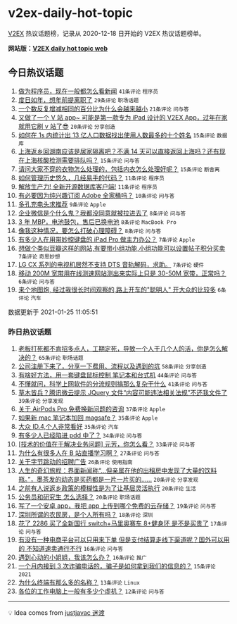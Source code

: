 # v2ex-daily-hot-topic

[V2EX](https://www.v2ex.com/) 热议话题榜，记录从 2020-12-18 日开始的 V2EX 热议话题榜单。

**网站版：[V2EX daily hot topic web](https://realleonardo.github.io/v2ex-daily-hot-topic-web/)**

## 今日热议话题

<!-- TODAY BEGIN -->

1. [做为程序员，现在一般都怎么看新闻](https://www.v2ex.com/t/748028) `41条评论` `程序员`
1. [度日如年，想年前提离职了](https://www.v2ex.com/t/748016) `29条评论` `职场话题`
1. [一个数反复增减相同的百分比为什么会越来越小](https://www.v2ex.com/t/748021) `21条评论` `问与答`
1. [又做了一个 V 站 app~ 可能是第一款专为 iPad 设计的 V2EX App，过年在家就用它刷 v 站了😎](https://www.v2ex.com/t/748037) `20条评论` `分享创造`
1. [如何在 1s 内统计出 13 亿人口数据找出使用人数最多的十个姓名](https://www.v2ex.com/t/748059) `15条评论` `数据库`
1. [上海返乡回湖南应该是居家隔离吧？不满 14 天可以直接返回上海吗？还有现在上海核酸检测需要排队吗？](https://www.v2ex.com/t/748055) `15条评论` `问与答`
1. [请问大家不穿的衣物怎么处理的，包括内衣怎么处理好呢？](https://www.v2ex.com/t/748014) `15条评论` `断舍离`
1. [如何管理历史悠久，几经易手的代码？](https://www.v2ex.com/t/748056) `11条评论` `程序员`
1. [解放生产力! 全新开源数据库客户端!](https://www.v2ex.com/t/748041) `11条评论` `程序员`
1. [有必要因为纯兴趣订阅 Adobe 全家桶吗？](https://www.v2ex.com/t/748036) `10条评论` `问与答`
1. [多孔充电头求推荐](https://www.v2ex.com/t/748053) `9条评论` `Apple`
1. [企业微信是个什么鬼？我都没同意就被拉进去了](https://www.v2ex.com/t/748057) `8条评论` `问与答`
1. [3 年 MBP，电池鼓包，售后已换电池](https://www.v2ex.com/t/748029) `8条评论` `MacBook Pro`
1. [像我这种情况，要怎么打破心理障碍？](https://www.v2ex.com/t/748020) `8条评论` `问与答`
1. [有多少人在用带妙控键盘的 iPad Pro 做主力办公？](https://www.v2ex.com/t/748019) `7条评论` `Apple`
1. [想做个类似豆瓣这样的网站,有要带小组功能,小组功能可以设置帖子积分买卖](https://www.v2ex.com/t/748015) `7条评论` `奇思妙想`
1. [LG CX 系列的电视机居然不支持 DTS 音轨解码，求助。](https://www.v2ex.com/t/748011) `7条评论` `硬件`
1. [移动 200M 宽带用在线测速网站测出来实际上只是 30-50M 宽带，正常吗？](https://www.v2ex.com/t/748066) `6条评论` `问与答`
1. [来个地图炮, 经过我很长时间观察的,路上开车的"聪明人" 开大众的比较多](https://www.v2ex.com/t/748024) `6条评论` `汽车`

数据更新于 2021-01-25 11:05:51

<!-- TODAY END -->

### 昨日热议话题

<!-- YESTERDAY BEGIN -->

1. [老板打死都不肯招多点人，工期定死，导致一个人干几个人的活，你是怎么解决的？](https://www.v2ex.com/t/747824) `65条评论` `职场话题`
1. [公司注册下来了，分享一下费用、流程以及遇到的坑](https://www.v2ex.com/t/747843) `58条评论` `分享创造`
1. [有啥好方法，用一套键盘鼠标控制 笔记本和台式机](https://www.v2ex.com/t/747842) `44条评论` `问与答`
1. [不懂就问，科学上网软件的分流规则搞那么复杂干什么](https://www.v2ex.com/t/747883) `41条评论` `问与答`
1. [草木皆兵？腾讯微云提示 JQuery 文件“内容可能违法相关法规”不还我文件了](https://www.v2ex.com/t/747875) `39条评论` `分享发现`
1. [关于 AirPods Pro 免费换新问题的咨询](https://www.v2ex.com/t/747887) `37条评论` `Apple`
1. [如果新 mac 笔记本加回 magsafe？](https://www.v2ex.com/t/747820) `35条评论` `Apple`
1. [大众 ID.4,个人非常看好](https://www.v2ex.com/t/747823) `35条评论` `汽车`
1. [有多少人已经陷进 pdd 中了？](https://www.v2ex.com/t/747923) `34条评论` `问与答`
1. [[技术的价值在于解决业务问题] 元芳，你怎么看？](https://www.v2ex.com/t/747800) `33条评论` `问与答`
1. [为什么有很多人在 B 站直播学习啊？](https://www.v2ex.com/t/747953) `27条评论` `问与答`
1. [关于字节跳动的招聘广告](https://www.v2ex.com/t/747825) `26条评论` `使用指南`
1. [人生的奇幻旅程：界面新闻称“...但亲属在他的出租房中发现了大量的饮料瓶。”，墨茶发的动态是买药都是一片一片买的......](https://www.v2ex.com/t/747974) `20条评论` `分享发现`
1. [之前有人说返乡政策的模糊性是为了让基层灵活执行](https://www.v2ex.com/t/747971) `20条评论` `生活`
1. [公务员和研究生 怎么选择？](https://www.v2ex.com/t/747963) `20条评论` `职场话题`
1. [写了一个安卓 app，我把 app 上传到哪个免费的云存储？](https://www.v2ex.com/t/747929) `19条评论` `问与答`
1. [深圳所谓的农民房，是个人所有吗？](https://www.v2ex.com/t/747905) `18条评论` `深圳`
1. [花了 2286 买了全新国行 switch+马里奥赛车 8+健身环 是不是买贵了](https://www.v2ex.com/t/747831) `17条评论` `问与答`
1. [有没有一种电商平台可以只用来下单 但是支付结算走线下渠道呢？国外可以用的 不知道速卖通行不行](https://www.v2ex.com/t/747975) `16条评论` `问与答`
1. [遇到心动的小姐姐，我该怎么办？](https://www.v2ex.com/t/747909) `16条评论` `推广`
1. [一个月内接到 3 次诈骗电话的，骗子是如何拿到我们的信息的？](https://www.v2ex.com/t/747878) `15条评论` `2021`
1. [为什么终端有那么多的名称？](https://www.v2ex.com/t/747815) `13条评论` `Linux`
1. [各位的工作电脑上一般有多少个虚机？](https://www.v2ex.com/t/747978) `12条评论` `问与答`

<!-- YESTERDAY END -->

---

💡 Idea comes from [justjavac 迷渡](https://github.com/justjavac/)
